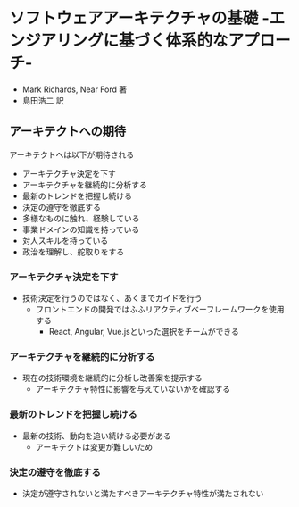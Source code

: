 # ソフトウェアアーキテクチャの基礎 -エンジアリングに基づく体系的なアプローチ-
- Mark Richards, Near Ford 著
- 島田浩二 訳

## アーキテクトへの期待
アーキテクトへは以下が期待される
- アーキテクチャ決定を下す
- アーキテクチャを継続的に分析する
- 最新のトレンドを把握し続ける
- 決定の遵守を徹底する
- 多様なものに触れ、経験している
- 事業ドメインの知識を持っている
- 対人スキルを持っている
- 政治を理解し、舵取りをする

### アーキテクチャ決定を下す
- 技術決定を行うのではなく、あくまでガイドを行う
    - フロントエンドの開発ではふふリアクティブベーフレームワークを使用する
      - React, Angular, Vue.jsといった選択をチームができる

### アーキテクチャを継続的に分析する
- 現在の技術環境を継続的に分析し改善案を提示する
  - アーキテクチャ特性に影響を与えていないかを確認する

### 最新のトレンドを把握し続ける
- 最新の技術、動向を追い続ける必要がある
  - アーキテクトは変更が難しいため

### 決定の遵守を徹底する
- 決定が遵守されないと満たすべきアーキテクチャ特性が満たされない


